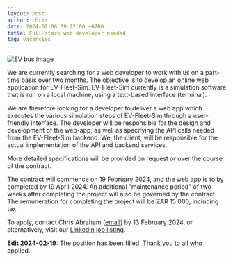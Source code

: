 ```yaml
---
layout: post
author: chris
date: 2024-02-06 09:22:00 +0200
title: Full-stack web developer needed
tag: vacancies
...
```


![EV bus image]({{site.baseurl}}/assets/images/posts/ev-bus.jpeg)

We are currently searching for a web developer to work with us on a part-time basis over two months. The objective is to develop an online web application for EV-Fleet-Sim. EV-Fleet-Sim currently is a simulation software that is run on a local machine, using a text-based interface (terminal).

We are therefore looking for a developer to deliver a web app which executes the various simulation steps of EV-Fleet-Sim through a user-friendly interface. The developer will be responsible for the design and development of the web-app, as well as specifying the API calls needed from the EV-Fleet-Sim backend. We, the client, will be responsible for the actual implementation of the API and backend services.

More detailed specifications will be provided on request or over the course of the contract.

The contract will commence on 19 February 2024, and the web app is to by completed by 19 April 2024. An additional "maintenance period" of two weeks after completing the project will also be governed by the contract. The remuneration for completing the project will be ZAR 15 000, including tax.

To apply, contact Chris Abraham (<a href="mailto:{{site.email | encode_email}}">email</a>) by 13 February 2024, or alternatively, visit our [LinkedIn job listing](https://www.linkedin.com/jobs/view/3823221688/).

**Edit 2024-02-19:** The position has been filled. Thank you to all who applied.
